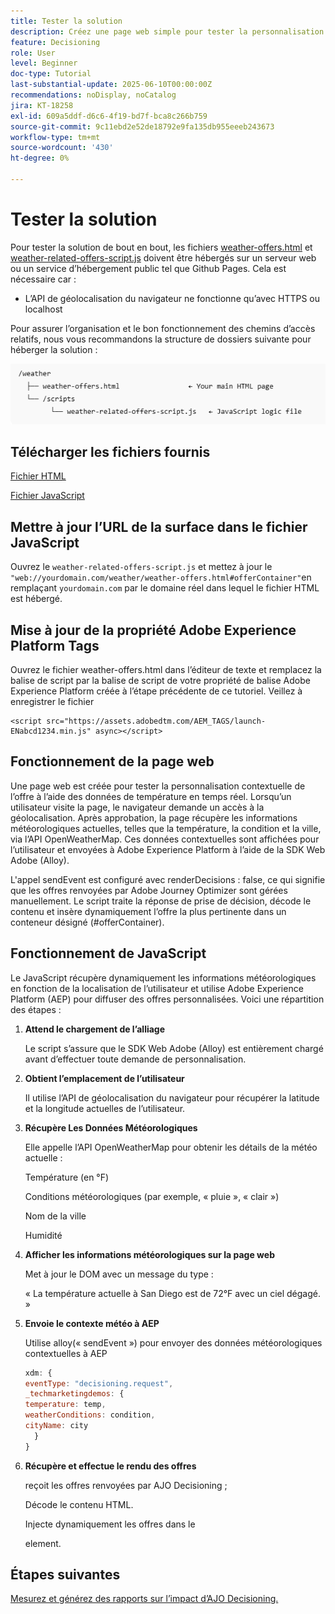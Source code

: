 ```yaml
---
title: Tester la solution
description: Créez une page web simple pour tester la personnalisation contextuelle de l’offre à l’aide des données de température en temps réel.
feature: Decisioning
role: User
level: Beginner
doc-type: Tutorial
last-substantial-update: 2025-06-10T00:00:00Z
recommendations: noDisplay, noCatalog
jira: KT-18258
exl-id: 609a5ddf-d6c6-4f19-bd7f-bca8c266b759
source-git-commit: 9c11ebd2e52de18792e9fa135db955eeeb243673
workflow-type: tm+mt
source-wordcount: '430'
ht-degree: 0%

---
```


# Tester la solution

Pour tester la solution de bout en bout, les fichiers [weather-offers.html](assets/weather-offers.html) et [weather-related-offers-script.js](assets/weather-related-offers-script.js) doivent être hébergés sur un serveur web ou un service d’hébergement public tel que Github Pages. Cela est nécessaire car :
- L’API de géolocalisation du navigateur ne fonctionne qu’avec HTTPS ou localhost

Pour assurer l’organisation et le bon fonctionnement des chemins d’accès relatifs, nous vous recommandons la structure de dossiers suivante pour héberger la solution :

![structure-dossier](assets/folder-structure.png)

## Télécharger les fichiers fournis

[Fichier HTML](assets/weather-offers.html)

[Fichier JavaScript](assets/weather-related-offers-script.js)


## Mettre à jour l’URL de la surface dans le fichier JavaScript

Ouvrez le `weather-related-offers-script.js` et mettez à jour le ` "web://yourdomain.com/weather/weather-offers.html#offerContainer"`en remplaçant `yourdomain.com` par le domaine réel dans lequel le fichier HTML est hébergé.

## Mise à jour de la propriété Adobe Experience Platform Tags

Ouvrez le fichier weather-offers.html dans l’éditeur de texte et remplacez la balise de script par la balise de script de votre propriété de balise Adobe Experience Platform créée à l’étape précédente de ce tutoriel. Veillez à enregistrer le fichier

```
<script src="https://assets.adobedtm.com/AEM_TAGS/launch-ENabcd1234.min.js" async></script>
```



## Fonctionnement de la page web

Une page web est créée pour tester la personnalisation contextuelle de l’offre à l’aide des données de température en temps réel. Lorsqu’un utilisateur visite la page, le navigateur demande un accès à la géolocalisation. Après approbation, la page récupère les informations météorologiques actuelles, telles que la température, la condition et la ville, via l’API OpenWeatherMap. Ces données contextuelles sont affichées pour l’utilisateur et envoyées à Adobe Experience Platform à l’aide de la SDK Web Adobe (Alloy).

L&#39;appel sendEvent est configuré avec renderDecisions : false, ce qui signifie que les offres renvoyées par Adobe Journey Optimizer sont gérées manuellement. Le script traite la réponse de prise de décision, décode le contenu et insère dynamiquement l’offre la plus pertinente dans un conteneur désigné (#offerContainer).

## Fonctionnement de JavaScript

Le JavaScript récupère dynamiquement les informations météorologiques en fonction de la localisation de l’utilisateur et utilise Adobe Experience Platform (AEP) pour diffuser des offres personnalisées. Voici une répartition des étapes :

1. **Attend le chargement de l’alliage**

   Le script s’assure que le SDK Web Adobe (Alloy) est entièrement chargé avant d’effectuer toute demande de personnalisation.

2. **Obtient l’emplacement de l’utilisateur**

   Il utilise l’API de géolocalisation du navigateur pour récupérer la latitude et la longitude actuelles de l’utilisateur.

3. **Récupère Les Données Météorologiques**

   Elle appelle l’API OpenWeatherMap pour obtenir les détails de la météo actuelle :

   Température (en °F)

   Conditions météorologiques (par exemple, « pluie », « clair »)

   Nom de la ville

   Humidité

4. **Afficher les informations météorologiques sur la page web**

   Met à jour le DOM avec un message du type :

   « La température actuelle à San Diego est de 72°F avec un ciel dégagé. »

5. **Envoie le contexte météo à AEP**

   Utilise alloy(« sendEvent ») pour envoyer des données météorologiques contextuelles à AEP

   ```javascript
   xdm: {
   eventType: "decisioning.request",
   _techmarketingdemos: {
   temperature: temp,
   weatherConditions: condition,
   cityName: city
     }
   }
   ```

6. **Récupère et effectue le rendu des offres**

   reçoit les offres renvoyées par AJO Decisioning ;

   Décode le contenu HTML.

   Injecte dynamiquement les offres dans le <div id="offerContainer"> element.

## Étapes suivantes

[Mesurez et générez des rapports sur l’impact d’AJO Decisioning.](https://experienceleague.adobe.com/fr/docs/journey-optimizer-learn/reporting-on-ajo-od/introduction)

